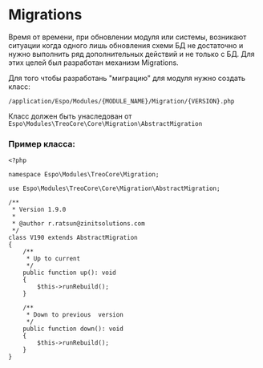 # Migrations #
Время от времени, при обновлении модуля или системы, возникают ситуации когда одного лишь обновления схеми БД не достаточно и нужно выполнить ряд дополнительных действий и не только с БД. Для этих целей был разработан механизм Migrations.

Для того чтобы разработань "миграцию" для модуля нужно создать класс:
```
/application/Espo/Modules/{MODULE_NAME}/Migration/{VERSION}.php
```
Класс должен быть унаследован от `Espo\Modules\TreoCore\Core\Migration\AbstractMigration`

### Пример класса: ###
```
<?php

namespace Espo\Modules\TreoCore\Migration;

use Espo\Modules\TreoCore\Core\Migration\AbstractMigration;

/**
 * Version 1.9.0
 *
 * @author r.ratsun@zinitsolutions.com
 */
class V190 extends AbstractMigration
{
    /**
     * Up to current
     */
    public function up(): void
    {
        $this->runRebuild();
    }

    /**
     * Down to previous  version
     */
    public function down(): void
    {
        $this->runRebuild();
    }
}


```